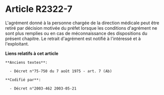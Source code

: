 # Article R2322-7

L'agrément donné à la personne chargée de la direction médicale peut être retiré par décision motivée du préfet lorsque les
conditions d'agrément ne sont plus remplies ou en cas de méconnaissance des dispositions du présent chapitre. Le retrait
d'agrément est notifié à l'intéressé et à l'exploitant.

**Liens relatifs à cet article**

	**Anciens textes**:

	  - Décret n°75-750 du 7 août 1975 - art. 7 (Ab)

	**Codifié par**:

	  - Décret n°2003-462 2003-05-21
